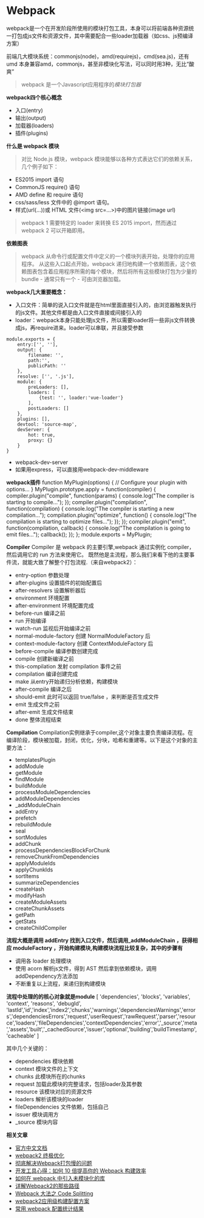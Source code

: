 # Webpack

> 
webpack是一个在开发阶段所使用的模块打包工具，本身可以将前端各种资源统一打包成js文件和资源文件，其中需要配合一些loader加载器（如css、js预编译方案）

前端几大模块系统：commonjs(node)，amd(requirejs)，cmd(sea.js)，还有umd
本身兼容amd，commonjs，甚至非模块化写法，可以同时用3种，无比“酸爽”

> webpack 是一个Javascript应用程序的*模块打包器*

**webpack四个核心概念**
* 入口(entry)
* 输出(output)
* 加载器(loaders)
* 插件(plugins)

**什么是 webpack 模块**
> 对比 Node.js 模块，webpack 模块能够以各种方式表达它们的依赖关系，几个例子如下：

* ES2015 import 语句
* CommonJS require() 语句
* AMD define 和 require 语句
* css/sass/less 文件中的 @import 语句。
* 样式(url(...))或 HTML 文件(&lt;img src=...&gt;)中的图片链接(image url)

> webpack 1 需要特定的 loader 来转换 ES 2015 import，然而通过 webpack 2 可以开箱即用。

**依赖图表**
> webpack 从命令行或配置文件中定义的一个模块列表开始，处理你的应用程序。 从这些入口起点开始，webpack 递归地构建一个依赖图表，这个依赖图表包含着应用程序所需的每个模块，然后将所有这些模块打包为少量的 bundle - 通常只有一个 - 可由浏览器加载。


**webpack几大重要概念：**
* 入口文件：简单的说入口文件就是在html里面直接引入的，由浏览器触发执行的js文件。其他文件都是由入口文件直接或间接引入的
* loader：webpack本身只能处理js文件，所以需要loader将一些非js文件转换成js，再require进来。loader可以串联，并且接受参数

> 
    module.exports = {
        entry:['', ''],
        output: {
            filename: '',
            path:'',
            publicPath: ''
        },
        resolve: ['', '.js'],
        module: {
            preLoaders: [],
            loaders: [
                {test: '', loader:'vue-loader'}
            ],
            postLoaders: []
        },
        plugins: [],
        devtool: 'source-map',
        devServer: {
            hot: true,
            proxy: {}
        }
    }

> 
* webpack-dev-server 
* 如果用express，可以直接用webpack-dev-middleware


**webpack插件**
        function MyPlugin(options) {
        // Configure your plugin with options...
        }
        MyPlugin.prototype.apply = function(compiler) {
            compiler.plugin("compile", function(params) {
            console.log("The compiler is starting to compile...");
        });
        compiler.plugin("compilation", function(compilation) {
            console.log("The compiler is starting a new compilation...");
            compilation.plugin("optimize", function() {
                console.log("The compilation is starting to optimize files...");
            });
        });
        compiler.plugin("emit", function(compilation, callback) {
            console.log("The compilation is going to emit files...");
                callback();
            });
        };
        module.exports = MyPlugin;


**Compiler**
Compiler 是 webpack 的主要引擎,webpack 通过实例化 compiler，然后调用它的 run 方法来使用它。
既然他是主流程，那么我们来看下他的主要事件流，就能大致了解整个打包流程.（来自webpack2）：
* entry-option 参数处理
* after-plugins 设置插件的初始配置后
* after-resolvers 设置解析器后
* environment 环境配置
* after-environment 环境配置完成
* before-run 编译之前
* run 开始编译
* watch-run 监视后开始编译之前
* normal-module-factory 创建 NormalModuleFactory 后
* context-module-factory 创建 ContextModuleFactory 后
* before-compile 编译参数创建完成
* compile 创建新编译之前
* this-compilation 发射 compilation 事件之前
* compilation 编译创建完成
* make 从entry开始递归分析依赖，构建模块
* after-compile 编译之后
* should-emit 此时可以返回 true/false ，来判断是否生成文件
* emit 生成文件之前
* after-emit 生成文件结束
* done 整体流程结束

**Compilation**
Compilation实例继承于compiler,这个对象主要负责编译流程。在编译阶段，模块被加载，封闭，优化，分块，哈希和重建等。以下是这个对象的主要方法：
* templatesPlugin
* addModule
* getModule
* findModule
* buildModule
* processModuleDependencies
* addModuleDependencies
* _addModuleChain
* addEntry
* prefetch
* rebuildModule
* seal
* sortModules
* addChunk
* processDependenciesBlockForChunk
* removeChunkFromDependencies
* applyModuleIds
* applyChunkIds
* sortItems
* summarizeDependencies
* createHash
* modifyHash
* createModuleAssets
* createChunkAssets
* getPath
* getStats
* createChildCompiler

**流程大概是调用 addEntry 找到入口文件，然后调用_addModuleChain ，获得相应 moduleFactory ，开始构建模块,构建模块流程比较复杂，其中的步骤有**
* 调用各 loader 处理模块
* 使用 acorn 解析js文件，得到 AST 然后拿到依赖模块，调用addDependency方法添加
* 不断重复以上流程，来递归到构建模块

**流程中处理的的核心对象就是module**
    [
        'dependencies',
        'blocks',
        'variables',
        'context',
        'reasons',
        'debugId',
        'lastId','id','index','index2','chunks','warnings','dependenciesWarnings','errors','dependenciesErrors','request','userRequest','rawRequest','parser','resource','loaders','fileDependencies','contextDependencies','error','_source','meta','assets','built','_cachedSource','issuer','optional','building','buildTimestamp','cacheable'
    ]

其中几个关键的：
* dependencies 模块依赖
* context 模块文件的上下文
* chunks 此模块所在的chunks
* request 加载此模块的完整请求，包括loader及其参数
* resource 该模块对应的资源文件
* loaders 解析该模块的loader
* fileDependencies 文件依赖，包括自己
* issuer 模块调用方
* _source 模块内容



**相关文章**
* [官方中文文档](https://doc.webpack-china.org/concepts/)
* [webpack2 终极优化](https://github.com/gwuhaolin/blog/issues/2)
* [彻底解决Webpack打包慢的问题](https://segmentfault.com/a/1190000006087638)
* [开发工具心得：如何 10 倍提高你的 Webpack 构建效率](https://segmentfault.com/a/1190000005770042)
* [如何在 webpack 中引入未模块化的库](https://sebastianblade.com/how-to-import-unmodular-library-like-zepto/)
* [详解Webpack2的那些路径](http://www.qinshenxue.com/article/20170315092242.html)
* [Webpack 大法之 Code Splitting](https://zhuanlan.zhihu.com/p/26710831)
* [webpack2应用级构建配置方案](http://www.tangshuang.net/3573.html)
* [常用 webpack 配置统计结果](https://github.com/pigcan/blog/issues/5)